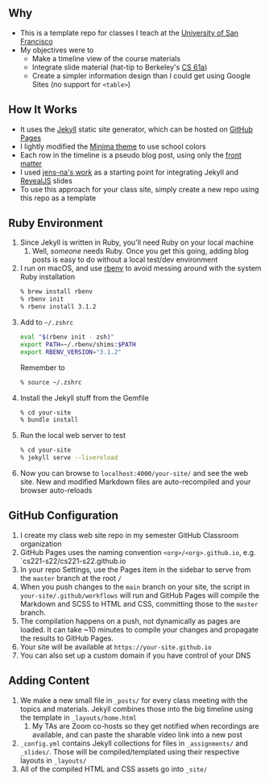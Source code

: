 ## Why

* This is a template repo for classes I teach at the [University of San Francisco](https://www.cs.usfca.edu)
* My objectives were to 
	* Make a timeline view of the course materials
	* Integrate slide material (hat-tip to Berkeley's [CS 61a](https://cs61a.org/))
	* Create a simpler information design than I could get using Google Sites (no support for `<table>`)

## How It Works

* It uses the [Jekyll](https://jekyllrb.com/) static site generator, which can be hosted on [GitHub Pages](https://pages.github.com/) 
* I lightly modified the [Minima theme](https://github.com/jekyll/minima) to use school colors
* Each row in the timeline is a pseudo blog post, using only the [front matter](https://jekyllrb.com/docs/front-matter/)
* I used [jens-na's work](https://github.com/jens-na/jekyll-reveal) as a starting point for integrating Jekyll and [RevealJS](https://revealjs.com/) slides
* To use this approach for your class site, simply create a new repo using this repo as a template

## Ruby Environment

1. Since Jekyll is written in Ruby, you'll need Ruby on your local machine
	1. Well, *someone* needs Ruby. Once you get this going, adding blog posts is easy to do without a local test/dev environment
1. I run on macOS, and use [rbenv](https://github.com/rbenv/rbenv) to avoid messing around with the system Ruby installation
	```sh
	% brew install rbenv
	% rbenv init
	% rbenv install 3.1.2
	```
1. Add to `~/.zshrc`
	```sh
	eval "$(rbenv init - zsh)"
	export PATH=~/.rbenv/shims:$PATH
	export RBENV_VERSION="3.1.2"
	```
	Remember to
	```sh
	% source ~/.zshrc
	```
1. Install the Jekyll stuff from the Gemfile
	```sh
	% cd your-site
	% bundle install
	```
1. Run the local web server to test
	```sh
	% cd your-site
	% jekyll serve --livereload
	```
1. Now you can browse to `localhost:4000/your-site/` and see the web site. New and modified Markdown files are auto-recompiled and your browser auto-reloads

## GitHub Configuration

1. I create my class web site repo in my semester GitHub Classroom organization
1. GitHub Pages uses the naming convention `<org>/<org>.github.io`, e.g. `cs221-s22/cs221-s22.github.io
1. In your repo Settings, use the Pages item in the sidebar to serve from the `master` branch at the root `/`
1. When you push changes to the `main` branch on your site, the script in `your-site/.github/workflows` will run and GitHub Pages will compile the Markdown and SCSS to HTML and CSS, committing those to the `master` branch. 
1. The compilation happens on a push, not dynamically as pages are loaded. It can take ~10 minutes to compile your changes and propagate the results to GitHub Pages.
1. Your site will be available at `https://your-site.github.io`
1. You can also set up a custom domain if you have control of your DNS

## Adding Content

1. We make a new small file in `_posts/` for every class meeting with the topics and materials. Jekyll combines those into the big timeline using the template in `_layouts/home.html`
	1. My TAs are Zoom co-hosts so they get notified when recordings are available, and can paste the sharable video link into a new post
1. `_config.yml` contains Jekyll collections for files in `_assignments/` and `_slides/`. Those will be compiled/templated using their respective layouts in `_layouts/` 
1. All of the compiled HTML and CSS assets go into `_site/`